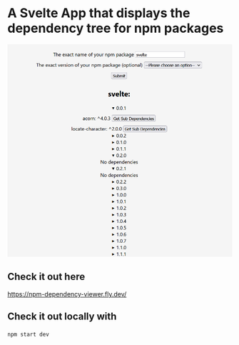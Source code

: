# A Svelte App that displays the dependency tree for npm packages

![A screenshot of a user searching Svelte on the npm dependency viewer app](https://github.com/CollinEMac/npm-dependency-viewer/blob/main/screenshots/npm%20dependency%20viewer%20screenshot.PNG?raw=true "Screenshot of npm dependency viewer")

## Check it out here

https://npm-dependency-viewer.fly.dev/

## Check it out locally with

`npm start dev`
